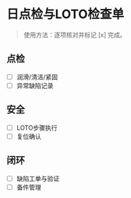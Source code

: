 # 日点检与LOTO检查单

> 使用方法：逐项核对并标记 [x] 完成。

## 点检

- [ ] 润滑/清洁/紧固
- [ ] 异常缺陷记录

## 安全

- [ ] LOTO步骤执行
- [ ] 复位确认

## 闭环

- [ ] 缺陷工单与验证
- [ ] 备件管理
